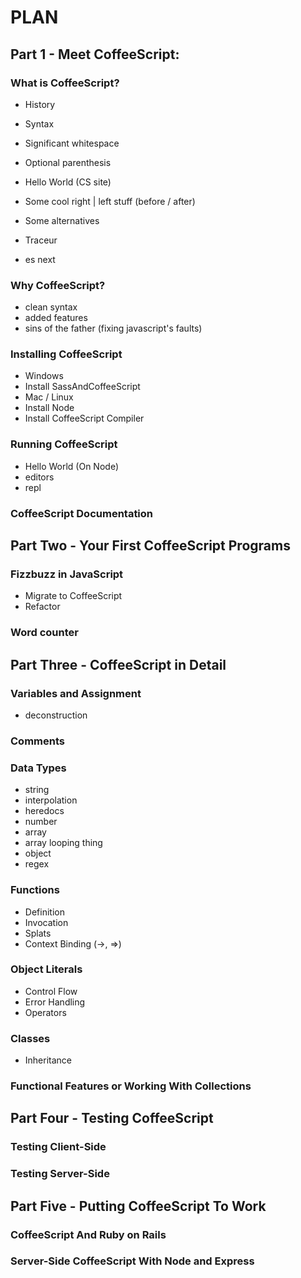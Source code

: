 PLAN
====

Part 1 - Meet CoffeeScript:
---------------------------

### What is CoffeeScript?

* History
* Syntax
* Significant whitespace
* Optional parenthesis

* Hello World (CS site)
* Some cool right | left stuff (before / after)
* Some alternatives
* Traceur
* es next

### Why CoffeeScript?

* clean syntax
* added features
* sins of the father (fixing javascript's faults)

### Installing CoffeeScript

* Windows
* Install SassAndCoffeeScript
* Mac / Linux
* Install Node
* Install CoffeeScript Compiler

### Running CoffeeScript

* Hello World (On Node)
* editors
* repl

### CoffeeScript Documentation

Part Two - Your First CoffeeScript Programs
-------------------------------------------

### Fizzbuzz in JavaScript

* Migrate to CoffeeScript
* Refactor

### Word counter


Part Three - CoffeeScript in Detail
-----------------------------------

### Variables and Assignment

* deconstruction

### Comments

### Data Types

* string
* interpolation
* heredocs
* number
* array
* array looping thing
* object
* regex

### Functions

* Definition
* Invocation
* Splats
* Context Binding (->, =>)

### Object Literals

* Control Flow
* Error Handling
* Operators

### Classes
* Inheritance

### Functional Features or Working With Collections

Part Four - Testing CoffeeScript
--------------------------------

### Testing Client-Side

### Testing Server-Side

Part Five - Putting CoffeeScript To Work
----------------------------------------

### CoffeeScript And Ruby on Rails

### Server-Side CoffeeScript With Node and Express
